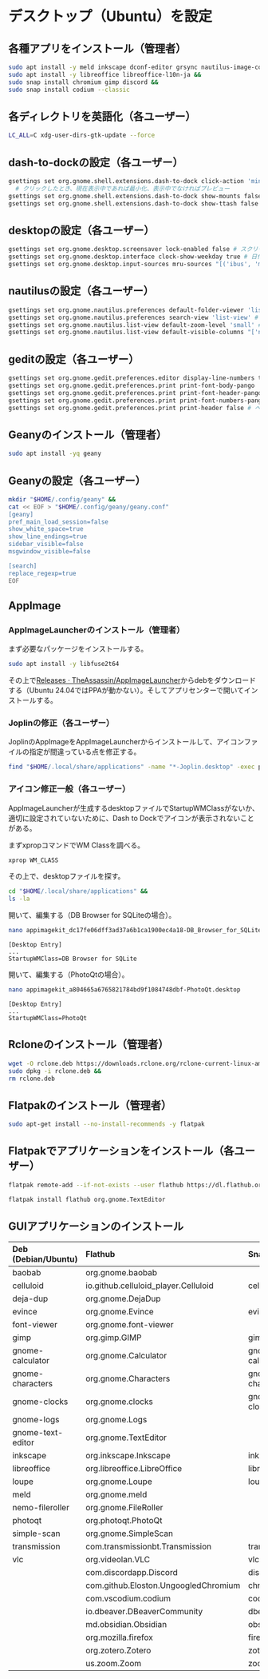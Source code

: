 # デスクトップ（Ubuntu）を設定
## 各種アプリをインストール（管理者）
```bash
sudo apt install -y meld inkscape dconf-editor grsync nautilus-image-converter keepassxc transmission-gtk &&
sudo apt install -y libreoffice libreoffice-l10n-ja &&
sudo snap install chromium gimp discord &&
sudo snap install codium --classic
```

## 各ディレクトリを英語化（各ユーザー）
```bash
LC_ALL=C xdg-user-dirs-gtk-update --force
```

## dash-to-dockの設定（各ユーザー）
```bash
gsettings set org.gnome.shell.extensions.dash-to-dock click-action 'minimize-or-previews'
  # クリックしたとき、現在表示中であれば最小化、表示中でなければプレビュー
gsettings set org.gnome.shell.extensions.dash-to-dock show-mounts false # ドックにマウントドライブを表示しない
gsettings set org.gnome.shell.extensions.dash-to-dock show-ttash false # ドックにゴミ箱を表示しない
```

## desktopの設定（各ユーザー）
```bash
gsettings set org.gnome.desktop.screensaver lock-enabled false # スクリーンセーバー復帰後にロックしない
gsettings set org.gnome.desktop.interface clock-show-weekday true # 日付に曜日を表示
gsettings set org.gnome.desktop.input-sources mru-sources "[('ibus', 'mozc-jp'), ('xkb', 'jp')]" # mozcを優先
```

## nautilusの設定（各ユーザー）
```bash
gsettings set org.gnome.nautilus.preferences default-folder-viewer 'list-view' # リストビュー表示
gsettings set org.gnome.nautilus.preferences search-view 'list-view' # リストビュー表示
gsettings set org.gnome.nautilus.list-view default-zoom-level 'small' # ファイルリストを小さく表示
gsettings set org.gnome.nautilus.list-view default-visible-columns "['name', 'detailed_type', 'size', 'date_modified_with_time', 'owner', 'group', 'permissions']" # アクセス権などを表示
```

## geditの設定（各ユーザー）
```bash
gsettings set org.gnome.gedit.preferences.editor display-line-numbers true # 行番号表示
gsettings set org.gnome.gedit.preferences.print print-font-body-pango 'Monospace 11' # フォント変更
gsettings set org.gnome.gedit.preferences.print print-font-header-pango 'Monospace 11' # フォント変更
gsettings set org.gnome.gedit.preferences.print print-font-numbers-pango 'Monospace 11' # フォント変更
gsettings set org.gnome.gedit.preferences.print print-header false # ヘッダーを印刷しない
```

## Geanyのインストール（管理者）
```bash
sudo apt install -yq geany
```

## Geanyの設定（各ユーザー）
```bash
mkdir "$HOME/.config/geany" &&
cat << EOF > "$HOME/.config/geany/geany.conf"
[geany]
pref_main_load_session=false
show_white_space=true
show_line_endings=true
sidebar_visible=false
msgwindow_visible=false

[search]
replace_regexp=true
EOF
```

## AppImage
### AppImageLauncherのインストール（管理者）
まず必要なパッケージをインストールする。
```bash
sudo apt install -y libfuse2t64
```

その上で[Releases · TheAssassin/AppImageLauncher](https://github.com/TheAssassin/AppImageLauncher/releases)からdebをダウンロードする（Ubuntu 24.04ではPPAが動かない）。そしてアプリセンターで開いてインストールする。

### Joplinの修正（各ユーザー）
JoplinのAppImageをAppImageLauncherからインストールして、アイコンファイルの指定が間違っている点を修正する。
```bash
find "$HOME/.local/share/applications" -name "*-Joplin.desktop" -exec perl -i -pe "s/^(Icon=.+)_joplin\$/\$1_\\@joplinapp-desktop/g" "{}" \;
```

### アイコン修正一般（各ユーザー）
AppImageLauncherが生成するdesktopファイルでStartupWMClassがないか、適切に設定されていないために、Dash to Dockでアイコンが表示されないことがある。

まずxpropコマンドでWM Classを調べる。
```bash
xprop WM_CLASS
```

その上で、desktopファイルを探す。
```bash
cd "$HOME/.local/share/applications" &&
ls -la
```

開いて、編集する（DB Browser for SQLiteの場合）。
```bash
nano appimagekit_dc17fe06dff3ad37a6b1ca1900ec4a18-DB_Browser_for_SQLite.desktop
```
```
[Desktop Entry]
...
StartupWMClass=DB Browser for SQLite
```

開いて、編集する（PhotoQtの場合）。
```bash
nano appimagekit_a804665a6765821784bd9f1084748dbf-PhotoQt.desktop
```
```
[Desktop Entry]
...
StartupWMClass=PhotoQt
```

## Rcloneのインストール（管理者）
```bash
wget -O rclone.deb https://downloads.rclone.org/rclone-current-linux-amd64.deb &&
sudo dpkg -i rclone.deb &&
rm rclone.deb
```

## Flatpakのインストール（管理者）
```bash
sudo apt-get install --no-install-recommends -y flatpak
```

## Flatpakでアプリケーションをインストール（各ユーザー）
```bash
flatpak remote-add --if-not-exists --user flathub https://dl.flathub.org/repo/flathub.flatpakrepo

flatpak install flathub org.gnome.TextEditor
```

## GUIアプリケーションのインストール
|Deb (Debian/Ubuntu)|Flathub|Snapcraft|
|:----|:----|:----|
|baobab|org.gnome.baobab| |
|celluloid|io.github.celluloid_player.Celluloid|celluloid|
|deja-dup|org.gnome.DejaDup| |
|evince|org.gnome.Evince|evince|
|font-viewer|org.gnome.font-viewer| |
|gimp|org.gimp.GIMP|gimp|
|gnome-calculator|org.gnome.Calculator|gnome-calculator|
|gnome-characters|org.gnome.Characters|gnome-characters|
|gnome-clocks|org.gnome.clocks|gnome-clocks|
|gnome-logs|org.gnome.Logs| |
|gnome-text-editor|org.gnome.TextEditor| |
|inkscape|org.inkscape.Inkscape|inkscape|
|libreoffice|org.libreoffice.LibreOffice|libreoffice|
|loupe|org.gnome.Loupe|loupe|
|meld|org.gnome.meld| |
|nemo-fileroller|org.gnome.FileRoller| |
|photoqt|org.photoqt.PhotoQt| |
|simple-scan|org.gnome.SimpleScan| |
|transmission|com.transmissionbt.Transmission|transmission|
|vlc|org.videolan.VLC|vlc|
| |com.discordapp.Discord|discord|
| |com.github.Eloston.UngoogledChromium|chromium|
| |com.vscodium.codium|codium|
| |io.dbeaver.DBeaverCommunity|dbeaver-ce|
| |md.obsidian.Obsidian|obsidian|
| |org.mozilla.firefox|firefox|
| |org.zotero.Zotero|zotero-snap|
| |us.zoom.Zoom|zoom-client|

